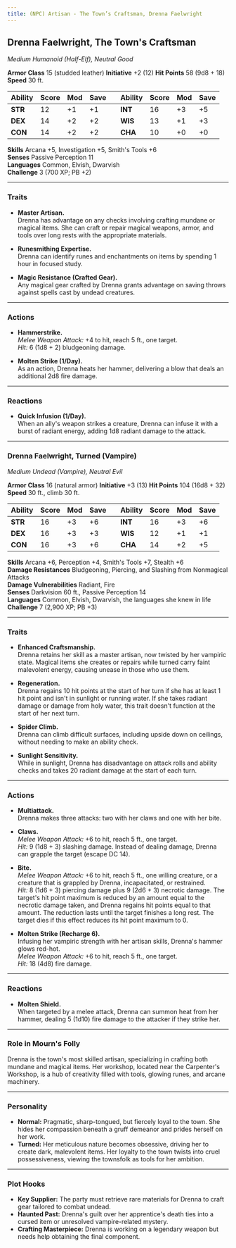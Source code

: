 ```yaml
---
title: (NPC) Artisan - The Town’s Craftsman, Drenna Faelwright
---
```



## **Drenna Faelwright, The Town's Craftsman**

_Medium Humanoid (Half-Elf), Neutral Good_

**Armor Class** 15 (studded leather)                              **Initiative** +2 (12) 
**Hit Points** 58 (9d8 + 18)  
**Speed** 30 ft.

| Ability | Score | Mod | Save |     | Ability | Score | Mod | Save |
| ------- | ----- | --- | ---- | --- | ------- | ----- | --- | ---- |
| **STR** | 12    | +1  | +1   |     | **INT** | 16    | +3  | +5   |
| **DEX** | 14    | +2  | +2   |     | **WIS** | 13    | +1  | +3   |
| **CON** | 14    | +2  | +2   |     | **CHA** | 10    | +0  | +0   |

**Skills** Arcana +5, Investigation +5, Smith's Tools +6  
**Senses** Passive Perception 11  
**Languages** Common, Elvish, Dwarvish  
**Challenge** 3 (700 XP; PB +2)

---

### **Traits**

- **Master Artisan.**  
    Drenna has advantage on any checks involving crafting mundane or magical items. She can craft or repair magical weapons, armor, and tools over long rests with the appropriate materials.
    
- **Runesmithing Expertise.**  
    Drenna can identify runes and enchantments on items by spending 1 hour in focused study.
    
- **Magic Resistance (Crafted Gear).**  
    Any magical gear crafted by Drenna grants advantage on saving throws against spells cast by undead creatures.
    

---

### **Actions**

- **Hammerstrike.**  
    _Melee Weapon Attack:_ +4 to hit, reach 5 ft., one target.  
    _Hit:_ 6 (1d8 + 2) bludgeoning damage.
    
- **Molten Strike (1/Day).**  
    As an action, Drenna heats her hammer, delivering a blow that deals an additional 2d8 fire damage.
    

---

### **Reactions**

- **Quick Infusion (1/Day).**  
    When an ally's weapon strikes a creature, Drenna can infuse it with a burst of radiant energy, adding 1d8 radiant damage to the attack.

---

### **Drenna Faelwright, Turned (Vampire)**

_Medium Undead (Vampire), Neutral Evil_

**Armor Class** 16 (natural armor)                                  **Initiative** +3 (13)
**Hit Points** 104 (16d8 + 32)  
**Speed** 30 ft., climb 30 ft.

| Ability | Score | Mod | Save |     | Ability | Score | Mod | Save |
| ------- | ----- | --- | ---- | --- | ------- | ----- | --- | ---- |
| **STR** | 16    | +3  | +6   |     | **INT** | 16    | +3  | +6   |
| **DEX** | 16    | +3  | +3   |     | **WIS** | 12    | +1  | +1   |
| **CON** | 16    | +3  | +6   |     | **CHA** | 14    | +2  | +5   |

**Skills** Arcana +6, Perception +4, Smith's Tools +7, Stealth +6  
**Damage Resistances** Bludgeoning, Piercing, and Slashing from Nonmagical Attacks  
**Damage Vulnerabilities** Radiant, Fire  
**Senses** Darkvision 60 ft., Passive Perception 14  
**Languages** Common, Elvish, Dwarvish, the languages she knew in life  
**Challenge** 7 (2,900 XP; PB +3)

---

### **Traits**

- **Enhanced Craftsmanship.**  
    Drenna retains her skill as a master artisan, now twisted by her vampiric state. Magical items she creates or repairs while turned carry faint malevolent energy, causing unease in those who use them.
    
- **Regeneration.**  
    Drenna regains 10 hit points at the start of her turn if she has at least 1 hit point and isn't in sunlight or running water. If she takes radiant damage or damage from holy water, this trait doesn't function at the start of her next turn.
    
- **Spider Climb.**  
    Drenna can climb difficult surfaces, including upside down on ceilings, without needing to make an ability check.
    
- **Sunlight Sensitivity.**  
    While in sunlight, Drenna has disadvantage on attack rolls and ability checks and takes 20 radiant damage at the start of each turn.
    

---

### **Actions**

- **Multiattack.**  
    Drenna makes three attacks: two with her claws and one with her bite.
    
- **Claws.**  
    _Melee Weapon Attack:_ +6 to hit, reach 5 ft., one target.  
    _Hit:_ 9 (1d8 + 3) slashing damage. Instead of dealing damage, Drenna can grapple the target (escape DC 14).
    
- **Bite.**  
    _Melee Weapon Attack:_ +6 to hit, reach 5 ft., one willing creature, or a creature that is grappled by Drenna, incapacitated, or restrained.  
    _Hit:_ 8 (1d6 + 3) piercing damage plus 9 (2d6 + 3) necrotic damage. The target's hit point maximum is reduced by an amount equal to the necrotic damage taken, and Drenna regains hit points equal to that amount. The reduction lasts until the target finishes a long rest. The target dies if this effect reduces its hit point maximum to 0.
    
- **Molten Strike (Recharge 6).**  
    Infusing her vampiric strength with her artisan skills, Drenna's hammer glows red-hot.  
    _Melee Weapon Attack:_ +6 to hit, reach 5 ft., one target.  
    _Hit:_ 18 (4d8) fire damage.
    

---

### **Reactions**

- **Molten Shield.**  
    When targeted by a melee attack, Drenna can summon heat from her hammer, dealing 5 (1d10) fire damage to the attacker if they strike her.

---

### **Role in Mourn's Folly**

Drenna is the town's most skilled artisan, specializing in crafting both mundane and magical items. Her workshop, located near the Carpenter's Workshop, is a hub of creativity filled with tools, glowing runes, and arcane machinery.

---

### **Personality**

- **Normal:** Pragmatic, sharp-tongued, but fiercely loyal to the town. She hides her compassion beneath a gruff demeanor and prides herself on her work.
- **Turned:** Her meticulous nature becomes obsessive, driving her to create dark, malevolent items. Her loyalty to the town twists into cruel possessiveness, viewing the townsfolk as tools for her ambition.

---

### **Plot Hooks**

- **Key Supplier:** The party must retrieve rare materials for Drenna to craft gear tailored to combat undead.
- **Haunted Past:** Drenna's guilt over her apprentice's death ties into a cursed item or unresolved vampire-related mystery.
- **Crafting Masterpiece:** Drenna is working on a legendary weapon but needs help obtaining the final component.